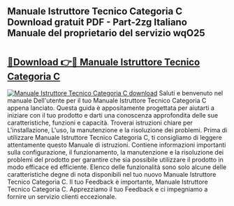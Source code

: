 ## Manuale Istruttore Tecnico Categoria C Download gratuit PDF - Part-2zg Italiano Manuale del proprietario del servizio wqO25

# <h2><a href="http://dfb81p.blite.top/?on=Manuale+Istruttore+Tecnico+Categoria+C">🔗Download 👉🔴 Manuale Istruttore Tecnico Categoria C</a></h2>

[![Manuale Istruttore Tecnico Categoria C download](https://i.imgur.com/lujVjoI.png)](http://dfb81p.blite.top/?on=Manuale+Istruttore+Tecnico+Categoria+C)
Saluti e benvenuto nel manuale Dell'utente per il tuo Manuale Istruttore Tecnico Categoria C appena lanciato. Questa guida è appositamente progettata per aiutarti a iniziare con il tuo prodotto e darti una conoscenza approfondita delle sue caratteristiche, funzioni e capacità. Troverai istruzioni chiare per L'installazione, L'uso, la manutenzione e la risoluzione dei problemi. Prima di utilizzare Manuale Istruttore Tecnico Categoria C, ti consigliamo di leggere attentamente questo Manuale di istruzioni. Contiene informazioni importanti sulla configurazione, il funzionamento, la manutenzione e la risoluzione dei problemi del prodotto per garantire che sia possibile utilizzare il prodotto in modo efficace ed efficiente. Elenco delle funzionalità sono solo alcune delle caratteristiche degne di nota disponibili nel tuo nuovo Manuale Istruttore Tecnico Categoria C. Il tuo Feedback è importante, Manuale Istruttore Tecnico Categoria C. Apprezziamo il tuo Feedback e ci impegniamo a fornire un servizio clienti eccezionale.
